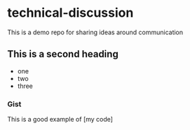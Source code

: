 # technical-discussion
This is a demo repo for sharing ideas around communication


## This is a second heading 

* one
* two
* three

### Gist

This is a good example of [my code] 
